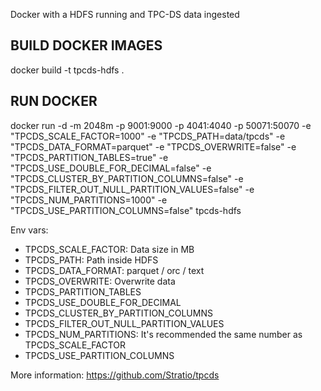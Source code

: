 Docker with a HDFS running and TPC-DS data ingested

## BUILD DOCKER IMAGES

docker build -t tpcds-hdfs .

## RUN DOCKER

docker run -d -m 2048m -p 9001:9000 -p 4041:4040 -p 50071:50070 -e "TPCDS_SCALE_FACTOR=1000" -e "TPCDS_PATH=data/tpcds" -e "TPCDS_DATA_FORMAT=parquet" -e "TPCDS_OVERWRITE=false" -e "TPCDS_PARTITION_TABLES=true" -e "TPCDS_USE_DOUBLE_FOR_DECIMAL=false" -e "TPCDS_CLUSTER_BY_PARTITION_COLUMNS=false" -e "TPCDS_FILTER_OUT_NULL_PARTITION_VALUES=false" -e "TPCDS_NUM_PARTITIONS=1000" -e "TPCDS_USE_PARTITION_COLUMNS=false" tpcds-hdfs

Env vars:

- TPCDS_SCALE_FACTOR: Data size in MB
- TPCDS_PATH: Path inside HDFS
- TPCDS_DATA_FORMAT: parquet / orc / text
- TPCDS_OVERWRITE: Overwrite data
- TPCDS_PARTITION_TABLES
- TPCDS_USE_DOUBLE_FOR_DECIMAL
- TPCDS_CLUSTER_BY_PARTITION_COLUMNS
- TPCDS_FILTER_OUT_NULL_PARTITION_VALUES
- TPCDS_NUM_PARTITIONS: It's recommended the same number as TPCDS_SCALE_FACTOR
- TPCDS_USE_PARTITION_COLUMNS

More information: https://github.com/Stratio/tpcds 

